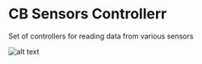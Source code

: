 # CB Sensors Controllerr

Set of controllers for reading data from various sensors

![alt text](https://www.elec-cafe.com/wp-content/uploads/2021/05/ESP8266-WeMos-D1-Mini-DS18B20_F.png)



